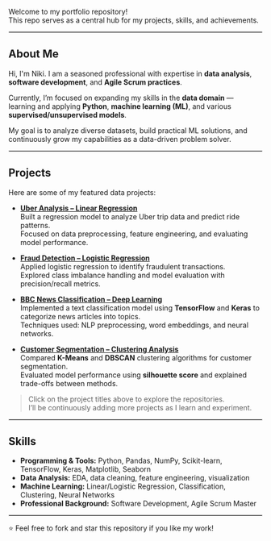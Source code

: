 
Welcome to my portfolio repository!  
This repo serves as a central hub for my projects, skills, and achievements.

<hr style="border:0.5px solid #d3d3d3;" />

## About Me

Hi, I'm Niki. I am a seasoned professional with expertise in **data analysis**, **software development**, and **Agile Scrum practices**.  

Currently, I’m focused on expanding my skills in the **data domain** — learning and applying **Python**, **machine learning (ML)**, and various **supervised/unsupervised models**.  

My goal is to analyze diverse datasets, build practical ML solutions, and continuously grow my capabilities as a data-driven problem solver.

<hr style="border:0.5px solid #d3d3d3;" />

## Projects

Here are some of my featured data projects:

- [**Uber Analysis – Linear Regression**](https://github.com/nk-datahub/Data-Analysis-and-ML/tree/main/P1)  
  Built a regression model to analyze Uber trip data and predict ride patterns.  
  Focused on data preprocessing, feature engineering, and evaluating model performance.

- [**Fraud Detection – Logistic Regression**](https://github.com/nk-datahub/Data-Analysis-and-ML/tree/main/P2)  
  Applied logistic regression to identify fraudulent transactions.  
  Explored class imbalance handling and model evaluation with precision/recall metrics.

- [**BBC News Classification – Deep Learning**](https://github.com/nk-datahub/Data-Analysis-and-ML/tree/main/P3)  
  Implemented a text classification model using **TensorFlow** and **Keras** to categorize news articles into topics.  
  Techniques used: NLP preprocessing, word embeddings, and neural networks.

- [**Customer Segmentation – Clustering Analysis**](https://github.com/nk-datahub/Data-Analysis-and-ML/tree/main/P5)  
  Compared **K-Means** and **DBSCAN** clustering algorithms for customer segmentation.  
  Evaluated model performance using **silhouette score** and explained trade-offs between methods.

> Click on the project titles above to explore the repositories.  
> I’ll be continuously adding more projects as I learn and experiment.

<hr style="border:0.5px solid #d3d3d3;" />

## Skills

- **Programming & Tools:** Python, Pandas, NumPy, Scikit-learn, TensorFlow, Keras, Matplotlib, Seaborn  
- **Data Analysis:** EDA, data cleaning, feature engineering, visualization  
- **Machine Learning:** Linear/Logistic Regression, Classification, Clustering, Neural Networks  
- **Professional Background:** Software Development, Agile Scrum Master  

<hr style="border:0.5px solid #d3d3d3;" />

⭐️ Feel free to fork and star this repository if you like my work!
